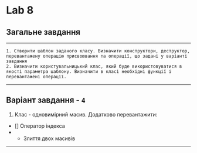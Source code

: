 # Lab 8

## Загальне завдання

---

```
1. Створити шаблон заданого класу. Визначити конструктори, деструктор,
перевантажену операцію присвоювання та операції, що задані у варіанті завдання
2. Визначити користувальницький клас, який буде використовуватися в якості параметра шаблону. Визначити в класі необхідні функції і перевантажені операції.
```

---

## Варіант завдання - **`4`**

1.  Клас - одновимірний масив. Додатково перевантажити:

- [] Оператор індекса
- - Злиття двох масивів

---
